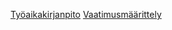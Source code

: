[Työaikakirjanpito](https://github.com/vilruus/ot-harjoitustyo/blob/master/documentation/tyoaikakirjanpito.md)
[Vaatimusmäärittely](https://github.com/vilruus/ot-harjoitustyo/blob/master/documentation/vaatimusmaarittely.md)
